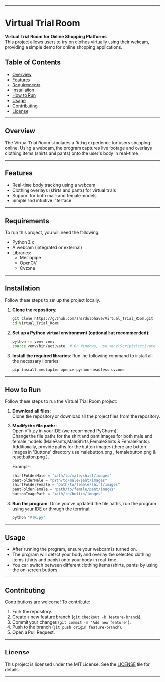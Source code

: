 
---

# Virtual Trial Room

**Virtual Trial Room for Online Shopping Platforms**  
This project allows users to try on clothes virtually using their webcam, providing a simple demo for online shopping applications.

## Table of Contents
- [Overview](#overview)
- [Features](#features)
- [Requirements](#requirements)
- [Installation](#installation)
- [How to Run](#how-to-run)
- [Usage](#usage)
- [Contributing](#contributing)
- [License](#license)

---

## Overview
The Virtual Trial Room simulates a fitting experience for users shopping online. Using a webcam, the program captures live footage and overlays clothing items (shirts and pants) onto the user's body in real-time.

---

## Features
- Real-time body tracking using a webcam
- Clothing overlays (shirts and pants) for virtual trials
- Support for both male and female models
- Simple and intuitive interface

---

## Requirements
To run this project, you will need the following:
- Python 3.x
- A webcam (integrated or external)
- Libraries: 
  - Mediapipe
  - OpenCV
  - Cvzone

---

## Installation

Follow these steps to set up the project locally.

1. **Clone the repository**:
   ```bash
   git clone https://github.com/shardulbhave/Virtual_Trial_Room.git
   cd Virtual_Trial_Room
   ```

2. **Set up a Python virtual environment (optional but recommended)**:
   ```bash
   python -m venv venv
   source venv/bin/activate  # On Windows, use venv\Scripts\activate
   ```

3. **Install the required libraries**:
   Run the following command to install all the necessary libraries:
   ```bash
   pip install mediapipe opencv-python-headless cvzone
   ```

---

## How to Run

Follow these steps to run the Virtual Trial Room project:

1. **Download all files**:  
   Clone the repository or download all the project files from the repository.

2. **Modify the file paths**:  
   Open `VTR.py` in your IDE (we recommend PyCharm).  
   Change the file paths for the shirt and pant images for both male and female models (MalePants,MaleShirts,FemaleShirts & FemalePants). Additionally, provide paths for the button images (there are button images in 'Buttons' directory use malebutton.png , femalebutton.png & resetbutton.png ).

   Example:
   ```python
   shirtFolderMale = "path/to/male/shirt/images"
   pantFolderMale = "path/to/male/pant/images"
   shirtFolderFemale = "path/to/female/shirt/images"
   pantFolderFemale = "path/to/female/pant/images"
   buttonImagePath = "path/to/button/images"
   ```

3. **Run the program**:
   Once you've updated the file paths, run the program using your IDE or through the terminal:
   ```bash
   python "VTR.py"
   ```

---

## Usage
- After running the program, ensure your webcam is turned on.
- The program will detect your body and overlay the selected clothing items (shirts and pants) onto your body in real-time.
- You can switch between different clothing items (shirts, pants) by using the on-screen buttons.

---

## Contributing
Contributions are welcome! To contribute:
1. Fork the repository.
2. Create a new feature branch (`git checkout -b feature-branch`).
3. Commit your changes (`git commit -m 'Add new feature'`).
4. Push to the branch (`git push origin feature-branch`).
5. Open a Pull Request.

---

## License
This project is licensed under the MIT License. See the [LICENSE](LICENSE) file for details.

---
